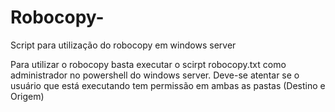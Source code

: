 # Robocopy-
Script para utilização do robocopy em windows server 

Para utilizar o robocopy basta executar o scirpt robocopy.txt como administrador no powershell do windows server. 
Deve-se atentar se o usuário que está executando tem permissão em ambas as pastas (Destino e Origem) 
